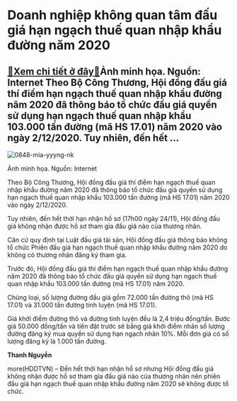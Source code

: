 Doanh nghiệp không quan tâm đấu giá hạn ngạch thuế quan nhập khẩu đường năm 2020
================================================================================

[:gift:Xem chi tiết ở đây:gift:](https://hddtvn.com/doanh-nghiep-khong-quan-tam-dau-gia-han-ngach-thue-quan-nhap-khau-duong-nam-2020/)Ảnh minh họa. Nguồn: Internet Theo Bộ Công Thương, Hội đồng đấu giá thí điểm hạn ngạch thuế quan nhập khẩu đường năm 2020 đã thông báo tổ chức đấu giá quyền sử dụng hạn ngạch thuế quan nhập khẩu 103.000 tấn đường (mã HS 17.01) năm 2020 vào ngày 2/12/2020. Tuy nhiên, đến hết …
------------------------------------------------------------------------------------------------------------------------------------------------------------------------------------------------------------------------------------------------------------------------------------





![0848-mia-yyyng-nk](https://hddtvn.com/wp-content/uploads/2021/01/0848_mia_YYYng_nk.jpg "Doanh nghiệp không quan tâm đấu giá hạn ngạch thuế quan nhập khẩu đường năm 2020")


Ảnh minh họa. Nguồn: Internet



Theo Bộ Công Thương, Hội đồng đấu giá thí điểm hạn ngạch thuế quan nhập khẩu đường năm 2020 đã thông báo tổ chức đấu giá quyền sử dụng hạn ngạch thuế quan nhập khẩu 103.000 tấn đường (mã HS 17.01) năm 2020 vào ngày 2/12/2020.


Tuy nhiên, đến hết thời hạn nhận hồ sơ (17h00 ngày 24/11), Hội đồng đấu giá không nhận được hồ sơ tham gia đấu giá nào của thương nhân.


Căn cứ quy định tại Luật đấu giá tài sản, Hội đồng đấu giá thông báo không tổ chức Phiên đấu giá hạn ngạch thuế quan nhập khẩu đường năm 2020 do không có thương nhân đăng ký tham gia.


Trước đó, Hội đồng đấu giá thí điểm hạn ngạch thuế quan nhập khẩu đường năm 2020 đã thông báo tổ chức đấu giá quyền sử dụng hạn ngạch thuế quan nhập khẩu 103.000 tấn đường (mã HS 17.01) năm 2020.


Chủng loại, số lượng đường đấu giá gồm 72.000 tấn đường thô (mã HS 17.01) và 31.000 tấn đường tinh luyện (mã HS 17.01).


Giá khởi điểm đường thô và đường tinh luyện đều là 2,4 triệu đồng/tấn. Bước giá 50.000 đồng/tấn và tiền đặt trước sẽ bằng giá khởi điểm nhân số lượng đường đăng ký mua quyền sử dụng hạn ngạch nhân 10%. Mỗi đơn giá có số lượng đăng ký là 1.000 tấn đường.




**Thanh Nguyễn**



more(HDDTVN) – Đến hết thời hạn nhận hồ sơ nhưng Hội đồng đấu giá không nhận được hồ sơ tham gia đấu giá nào của thương nhân nên phiên đấu giá hạn ngạch thuế quan nhập khẩu đường năm 2020 sẽ không được tổ chức.

